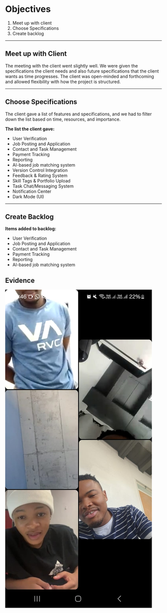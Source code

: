 # Objectives

1. Meet up with client
2. Choose Specifications  
3. Create backlog  

---

## Meet up with Client

The meeting with the client went slightly well. We were given the specifications the client needs and also future specifications that the client wants as time progresses. The client was open-minded and forthcoming and allowed flexibility with how the project is structured.

---

## Choose Specifications

The client gave a list of features and specifications, and we had to filter down the list based on time, resources, and importance.

**The list the client gave:**

- User Verification  
- Job Posting and Application  
- Contact and Task Management  
- Payment Tracking  
- Reporting  
- AI-based job matching system  
- Version Control Integration  
- Feedback & Rating System  
- Skill Tags & Portfolio Upload  
- Task Chat/Messaging System  
- Notification Center  
- Dark Mode (UI)  

---

## Create Backlog

**Items added to backlog:**

- User Verification  
- Job Posting and Application  
- Contact and Task Management  
- Payment Tracking  
- Reporting  
- AI-based job matching system  

## Evidence
![evidence](s11.jpg)
